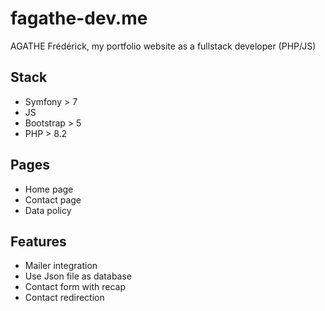 # fagathe-dev.me
AGATHE Frédérick, my portfolio website as a fullstack developer (PHP/JS)

## Stack 
- Symfony > 7
- JS
- Bootstrap > 5
- PHP > 8.2

## Pages 
- Home page  
- Contact page  
- Data policy

## Features
- Mailer integration
- Use Json file as database
- Contact form with recap
- Contact redirection

